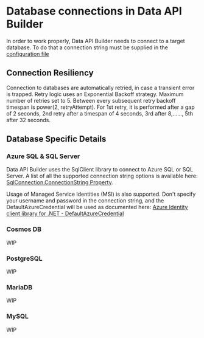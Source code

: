 # Database connections in Data API Builder

In order to work properly, Data API Builder needs to connect to a target database. To do that a connection string must be supplied in the [configuration file](./configuration-file.md)

## Connection Resiliency

Connection to databases are automatically retried, in case a transient error is trapped. Retry logic uses an Exponential Backoff strategy. Maximum number of retries set to 5. Between every subsequent retry backoff timespan is power(2, retryAttempt). For 1st retry, it is performed after a gap of 2 seconds, 2nd retry after a timespan of 4 seconds, 3rd after 8,......, 5th after 32 seconds.

## Database Specific Details

### Azure SQL & SQL Server

Data API Builder uses the SqlClient library to connect to Azure SQL or SQL Server. A list of all the supported connection string options is available here: [SqlConnection.ConnectionString Property](https://learn.microsoft.com/dotnet/api/system.data.sqlclient.sqlconnection.connectionstring).

Usage of Managed Service Identities (MSI) is also supported. Don't specify your username and password in the connection string, and the DefaultAzureCredential will be used as documented here: [Azure Identity client library for .NET - DefaultAzureCredential](https://learn.microsoft.com/dotnet/api/overview/azure/Identity-readme#defaultazurecredential)

### Cosmos DB

WIP

### PostgreSQL

WIP

### MariaDB

WIP

### MySQL

WIP
